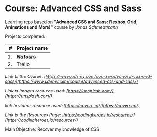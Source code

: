 # Course: Advanced CSS and Sass

Learning repo based on **"Advanced CSS and Sass: Flexbox, Grid, Animations and More!"** course by _Jonas Schmedtmann_

Projects completed:

|   # | Project name                                                                       |
| --: | ---------------------------------------------------------------------------------- |
|  1. | **_[Natours](https://villian79.github.io/course-Advanced-CSS-and-Sass/Natours/)_** |
|  2. | Trello                                                                             |

_Link to the Course: [https://www.udemy.com/course/advanced-css-and-sass/](https://www.udemy.com/course/advanced-css-and-sass/)_

_Link to images resource used: [https://unsplash.com/](https://unsplash.com/)_

_link to videos resource used: [https://coverr.co/](https://coverr.co/)_

_Link to the Resources Page: [https://codingheroes.io/resources/](https://codingheroes.io/resources/)_

Main Objective: Recover my knowledge of CSS
